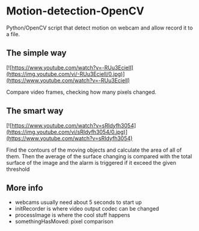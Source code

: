 Motion-detection-OpenCV
=======================

Python/OpenCV script that detect motion on webcam and allow record it to a file.

## The simple way ##

[![https://www.youtube.com/watch?v=-RUu3EcielI](https://img.youtube.com/vi/-RUu3EcielI/0.jpg)](https://www.youtube.com/watch?v=-RUu3EcielI)

Compare video frames, checking how many pixels changed.

## The smart way ##

[![https://www.youtube.com/watch?v=sRIdyfh3054](https://img.youtube.com/vi/sRIdyfh3054/0.jpg)](https://www.youtube.com/watch?v=sRIdyfh3054)

Find the contours of the moving objects and calculate the area of all of them. Then the average of the surface changing is compared with the total surface of the image and the alarm is triggered if it exceed the given threshold

## More info ##

* webcams usually need about 5 seconds to start up
* initRecorder is where video output codec can be changed
* processImage is where the cool stuff happens
* somethingHasMoved: pixel comparison

